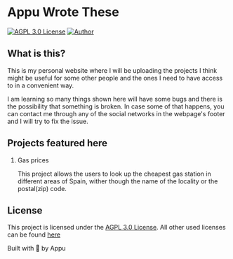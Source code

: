 # Appu Wrote These

[![AGPL 3.0 License](https://img.shields.io/gitlab/license/appuchia/appuwrotethese?style=flat-square)](https://gitlab.com/appuchia/appuwrotethese/-/blob/master/LICENSE)
[![Author](https://img.shields.io/badge/Project%20by-Appu-9cf?style=flat-square)](https://gitlab.com/appuchia)

## What is this?

This is my personal website where I will be uploading the projects I think might be useful for some other people and the ones I need to have access to in a convenient way.

I am learning so many things shown here will have some bugs and there is the possibility that something is broken.
In case some of that happens, you can contact me through any of the social networks in the webpage's footer and I will try to fix the issue.

## Projects featured here

1. Gas prices

    This project allows the users to look up the cheapest gas station in different areas of Spain, wither though the name of the locality or the postal(zip) code.

## License

This project is licensed under the [AGPL 3.0 License](https://gitlab.com/appuchia/appuwrotethese/-/blob/master/LICENSE).
All other used licenses can be found [here](https://app.fossa.com/attribution/a2b2b9c2-e587-42d8-a9ad-121fc1033b43)

Built with 🖤 by Appu
